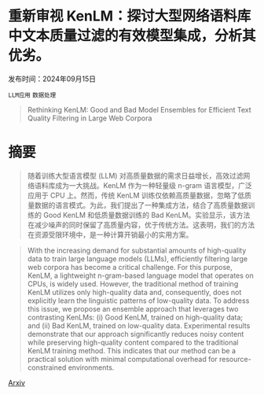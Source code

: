 # 重新审视 KenLM：探讨大型网络语料库中文本质量过滤的有效模型集成，分析其优劣。

发布时间：2024年09月15日

`LLM应用` `数据处理`

> Rethinking KenLM: Good and Bad Model Ensembles for Efficient Text Quality Filtering in Large Web Corpora

# 摘要

> 随着训练大型语言模型 (LLM) 对高质量数据的需求日益增长，高效过滤网络语料库成为一大挑战。KenLM 作为一种轻量级 n-gram 语言模型，广泛应用于 CPU 上。然而，传统 KenLM 训练仅依赖高质量数据，忽略了低质量数据的语言模式。为此，我们提出了一种集成方法，结合了高质量数据训练的 Good KenLM 和低质量数据训练的 Bad KenLM。实验显示，该方法在减少噪声的同时保留了高质量内容，优于传统方法。这表明，我们的方法在资源受限环境中，是一种计算开销最小的实用方案。

> With the increasing demand for substantial amounts of high-quality data to train large language models (LLMs), efficiently filtering large web corpora has become a critical challenge. For this purpose, KenLM, a lightweight n-gram-based language model that operates on CPUs, is widely used. However, the traditional method of training KenLM utilizes only high-quality data and, consequently, does not explicitly learn the linguistic patterns of low-quality data. To address this issue, we propose an ensemble approach that leverages two contrasting KenLMs: (i) Good KenLM, trained on high-quality data; and (ii) Bad KenLM, trained on low-quality data. Experimental results demonstrate that our approach significantly reduces noisy content while preserving high-quality content compared to the traditional KenLM training method. This indicates that our method can be a practical solution with minimal computational overhead for resource-constrained environments.

[Arxiv](https://arxiv.org/abs/2409.09613)